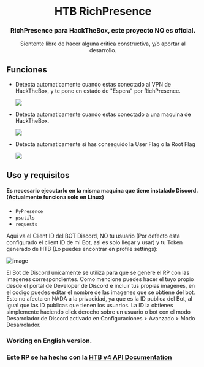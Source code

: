 <h1 align="center">HTB RichPresence</h1>
<h3 align="center">RichPresence para HackTheBox, este proyecto NO es oficial.</h3>
<p align="center">Sientente libre de hacer alguna critica constructiva, y/o aportar al desarrollo.</p>

## Funciones

- Detecta automaticamente cuando estas conectado al VPN de HackTheBox, y te pone en estado de "Espera" por RichPresence.
  
  ![](https://i.imgur.com/lkAXh34.png)
  
- Detecta automaticamente cuando estas conectado a una maquina de HackTheBox.
  
  ![](https://i.imgur.com/Wvn9x3m.png)
  
- Detecta automaticamente si has conseguido la User Flag o la Root Flag
  
  ![](https://i.imgur.com/yJrS94P.png)

## Uso y requisitos
#### Es necesario ejecutarlo en la misma maquina que tiene instalado Discord. (Actualmente funciona solo en Linux)
- `PyPresence`
- `psutils`
- `requests`

Aqui va el Client ID del BOT Discord, NO tu usuario (Por defecto esta configurado el client ID de mi Bot, asi es solo llegar y usar) y tu Token generado de HTB (Lo puedes encontrar en profile settings):

![image](https://github.com/Pirrandi/htb-presence/assets/39172875/0ee75f6f-c7fb-416e-9766-4e0266453bea)

El Bot de Discord unicamente se utiliza para que se genere el RP con las imagenes correspondientes. Como mencione puedes hacer el tuyo propio desde el portal de Developer de Discord e incluir tus propias imagenes, en el codigo puedes editar el nombre de las imagenes que se obtiene del bot. 
Esto no afecta en NADA a la privacidad, ya que es la ID publica del Bot, al igual que las ID publicas que tienen los usuarios. La ID la obtienes simplemente haciendo click derecho sobre un usuario o bot con el modo Desarrolador de Discord activado en Configuraciones > Avanzado > Modo Desarrolador.

### Working on English version.
### Este RP se ha hecho con la [HTB v4 API Documentation](https://github.com/Propolisa/htb-api-docs)

